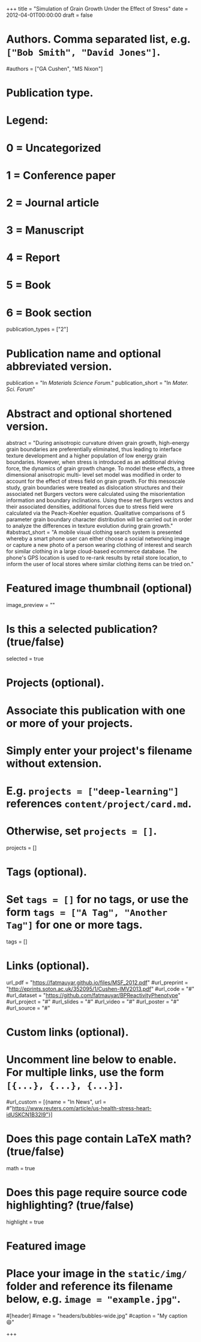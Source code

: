 +++
title = "Simulation of Grain Growth Under the Effect of Stress"
date = 2012-04-01T00:00:00
draft = false

# Authors. Comma separated list, e.g. `["Bob Smith", "David Jones"]`.
#authors = ["GA Cushen", "MS Nixon"]

# Publication type.
# Legend:
# 0 = Uncategorized
# 1 = Conference paper
# 2 = Journal article
# 3 = Manuscript
# 4 = Report
# 5 = Book
# 6 = Book section
publication_types = ["2"]

# Publication name and optional abbreviated version.
publication = "In *Materials Science Forum*."
publication_short = "In *Mater. Sci. Forum*"

# Abstract and optional shortened version.
abstract = "During anisotropic curvature driven grain growth, high-energy grain boundaries are preferentially eliminated, thus leading to interface texture development and a higher population of low energy grain boundaries. However, when stress is introduced as an additional driving force, the dynamics of grain growth change. To model these effects, a three dimensional anisotropic multi- level set model was modified in order to account for the effect of stress field on grain growth. For this mesoscale study, grain boundaries were treated as dislocation structures and their associated net Burgers vectors were calculated using the misorientation information and boundary inclinations. Using these net Burgers vectors and their associated densities, additional forces due to stress field were calculated via the Peach-Koehler equation. Qualitative comparisons of 5 parameter grain boundary character distribution will be carried out in order to analyze the differences in texture evolution during grain growth."
#abstract_short = "A mobile visual clothing search system is presented whereby a smart phone user can either choose a social networking image or capture a new photo of a person wearing clothing of interest and search for similar clothing in a large cloud-based ecommerce database. The phone's GPS location is used to re-rank results by retail store location, to inform the user of local stores where similar clothing items can be tried on."

# Featured image thumbnail (optional)
image_preview = ""

# Is this a selected publication? (true/false)
selected = true

# Projects (optional).
#   Associate this publication with one or more of your projects.
#   Simply enter your project's filename without extension.
#   E.g. `projects = ["deep-learning"]` references `content/project/card.md`.
#   Otherwise, set `projects = []`.
projects = []

# Tags (optional).
#   Set `tags = []` for no tags, or use the form `tags = ["A Tag", "Another Tag"]` for one or more tags.
tags = []

# Links (optional).

url_pdf = "https://fatmauyar.github.io/files/MSF_2012.pdf"
#url_preprint = "http://eprints.soton.ac.uk/352095/1/Cushen-IMV2013.pdf"
#url_code = "#"
#url_dataset = "https://github.com/fatmauyar/BPReactivityPhenotype"
#url_project = "#"
#url_slides = "#"
#url_video = "#"
#url_poster = "#"
#url_source = "#"

# Custom links (optional).
#   Uncomment line below to enable. For multiple links, use the form `[{...}, {...}, {...}]`.
#url_custom = [{name = "In News", url = #"https://www.reuters.com/article/us-health-stress-heart-idUSKCN1B32I9"}]

# Does this page contain LaTeX math? (true/false)
math = true

# Does this page require source code highlighting? (true/false)
highlight = true

# Featured image
# Place your image in the `static/img/` folder and reference its filename below, e.g. `image = "example.jpg"`.
#[header]
#image = "headers/bubbles-wide.jpg"
#caption = "My caption :smile:"

+++
